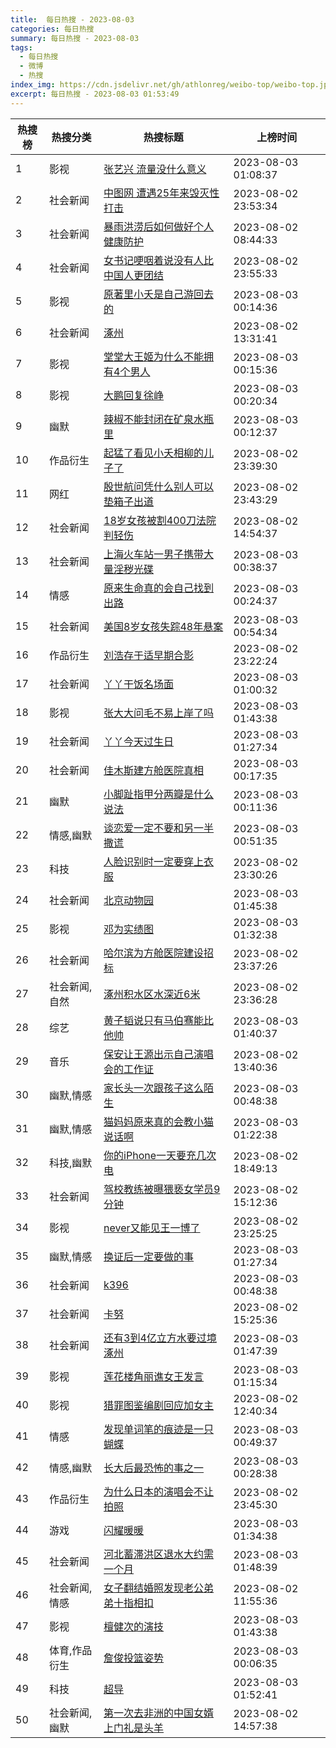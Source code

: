 ```yaml
---
title:  每日热搜 - 2023-08-03
categories: 每日热搜
summary: 每日热搜 - 2023-08-03
tags:
  - 每日热搜
  - 微博
  - 热搜
index_img: https://cdn.jsdelivr.net/gh/athlonreg/weibo-top/weibo-top.jpeg
excerpt: 每日热搜 - 2023-08-03 01:53:49
---
```


| 热搜榜 | 热搜分类 | 热搜标题 | 上榜时间 |
| --- | --- | --- | --- |
| 1 | 影视 | [张艺兴 流量没什么意义](https://s.weibo.com/weibo%3Fq%3D%2523%E5%BC%A0%E8%89%BA%E5%85%B4%20%E6%B5%81%E9%87%8F%E6%B2%A1%E4%BB%80%E4%B9%88%E6%84%8F%E4%B9%89%2523) | 2023-08-03 01:08:37 | 
| 2 | 社会新闻 | [中图网 遭遇25年来毁灭性打击](https://s.weibo.com/weibo%3Fq%3D%2523%E4%B8%AD%E5%9B%BE%E7%BD%91%20%E9%81%AD%E9%81%8725%E5%B9%B4%E6%9D%A5%E6%AF%81%E7%81%AD%E6%80%A7%E6%89%93%E5%87%BB%2523) | 2023-08-02 23:53:34 | 
| 3 | 社会新闻 | [暴雨洪涝后如何做好个人健康防护](https://s.weibo.com/weibo%3Fq%3D%2523%E6%9A%B4%E9%9B%A8%E6%B4%AA%E6%B6%9D%E5%90%8E%E5%A6%82%E4%BD%95%E5%81%9A%E5%A5%BD%E4%B8%AA%E4%BA%BA%E5%81%A5%E5%BA%B7%E9%98%B2%E6%8A%A4%2523) | 2023-08-02 08:44:33 | 
| 4 | 社会新闻 | [女书记哽咽着说没有人比中国人更团结](https://s.weibo.com/weibo%3Fq%3D%2523%E5%A5%B3%E4%B9%A6%E8%AE%B0%E5%93%BD%E5%92%BD%E7%9D%80%E8%AF%B4%E6%B2%A1%E6%9C%89%E4%BA%BA%E6%AF%94%E4%B8%AD%E5%9B%BD%E4%BA%BA%E6%9B%B4%E5%9B%A2%E7%BB%93%2523) | 2023-08-02 23:55:33 | 
| 5 | 影视 | [原著里小夭是自己游回去的](https://s.weibo.com/weibo%3Fq%3D%2523%E5%8E%9F%E8%91%97%E9%87%8C%E5%B0%8F%E5%A4%AD%E6%98%AF%E8%87%AA%E5%B7%B1%E6%B8%B8%E5%9B%9E%E5%8E%BB%E7%9A%84%2523) | 2023-08-03 00:14:36 | 
| 6 | 社会新闻 | [涿州](https://s.weibo.com/weibo%3Fq%3D%2523%E6%B6%BF%E5%B7%9E%2523) | 2023-08-02 13:31:41 | 
| 7 | 影视 | [堂堂大王姬为什么不能拥有4个男人](https://s.weibo.com/weibo%3Fq%3D%2523%E5%A0%82%E5%A0%82%E5%A4%A7%E7%8E%8B%E5%A7%AC%E4%B8%BA%E4%BB%80%E4%B9%88%E4%B8%8D%E8%83%BD%E6%8B%A5%E6%9C%894%E4%B8%AA%E7%94%B7%E4%BA%BA%2523) | 2023-08-03 00:15:36 | 
| 8 | 影视 | [大鹏回复徐峥](https://s.weibo.com/weibo%3Fq%3D%2523%E5%A4%A7%E9%B9%8F%E5%9B%9E%E5%A4%8D%E5%BE%90%E5%B3%A5%2523) | 2023-08-03 00:20:34 | 
| 9 | 幽默 | [辣椒不能封闭在矿泉水瓶里](https://s.weibo.com/weibo%3Fq%3D%2523%E8%BE%A3%E6%A4%92%E4%B8%8D%E8%83%BD%E5%B0%81%E9%97%AD%E5%9C%A8%E7%9F%BF%E6%B3%89%E6%B0%B4%E7%93%B6%E9%87%8C%2523) | 2023-08-03 00:12:37 | 
| 10 | 作品衍生 | [起猛了看见小夭相柳的儿子了](https://s.weibo.com/weibo%3Fq%3D%2523%E8%B5%B7%E7%8C%9B%E4%BA%86%E7%9C%8B%E8%A7%81%E5%B0%8F%E5%A4%AD%E7%9B%B8%E6%9F%B3%E7%9A%84%E5%84%BF%E5%AD%90%E4%BA%86%2523) | 2023-08-02 23:39:30 | 
| 11 | 网红 | [殷世航问凭什么别人可以垫箱子出道](https://s.weibo.com/weibo%3Fq%3D%2523%E6%AE%B7%E4%B8%96%E8%88%AA%E9%97%AE%E5%87%AD%E4%BB%80%E4%B9%88%E5%88%AB%E4%BA%BA%E5%8F%AF%E4%BB%A5%E5%9E%AB%E7%AE%B1%E5%AD%90%E5%87%BA%E9%81%93%2523) | 2023-08-02 23:43:29 | 
| 12 | 社会新闻 | [18岁女孩被割400刀法院判轻伤](https://s.weibo.com/weibo%3Fq%3D%252318%E5%B2%81%E5%A5%B3%E5%AD%A9%E8%A2%AB%E5%89%B2400%E5%88%80%E6%B3%95%E9%99%A2%E5%88%A4%E8%BD%BB%E4%BC%A4%2523) | 2023-08-02 14:54:37 | 
| 13 | 社会新闻 | [上海火车站一男子携带大量淫秽光碟](https://s.weibo.com/weibo%3Fq%3D%2523%E4%B8%8A%E6%B5%B7%E7%81%AB%E8%BD%A6%E7%AB%99%E4%B8%80%E7%94%B7%E5%AD%90%E6%90%BA%E5%B8%A6%E5%A4%A7%E9%87%8F%E6%B7%AB%E7%A7%BD%E5%85%89%E7%A2%9F%2523) | 2023-08-03 00:38:37 | 
| 14 | 情感 | [原来生命真的会自己找到出路](https://s.weibo.com/weibo%3Fq%3D%2523%E5%8E%9F%E6%9D%A5%E7%94%9F%E5%91%BD%E7%9C%9F%E7%9A%84%E4%BC%9A%E8%87%AA%E5%B7%B1%E6%89%BE%E5%88%B0%E5%87%BA%E8%B7%AF%2523) | 2023-08-03 00:24:37 | 
| 15 | 社会新闻 | [美国8岁女孩失踪48年悬案](https://s.weibo.com/weibo%3Fq%3D%2523%E7%BE%8E%E5%9B%BD8%E5%B2%81%E5%A5%B3%E5%AD%A9%E5%A4%B1%E8%B8%AA48%E5%B9%B4%E6%82%AC%E6%A1%88%2523) | 2023-08-03 00:54:34 | 
| 16 | 作品衍生 | [刘浩存于适早期合影](https://s.weibo.com/weibo%3Fq%3D%2523%E5%88%98%E6%B5%A9%E5%AD%98%E4%BA%8E%E9%80%82%E6%97%A9%E6%9C%9F%E5%90%88%E5%BD%B1%2523) | 2023-08-02 23:22:24 | 
| 17 | 社会新闻 | [丫丫干饭名场面](https://s.weibo.com/weibo%3Fq%3D%2523%E4%B8%AB%E4%B8%AB%E5%B9%B2%E9%A5%AD%E5%90%8D%E5%9C%BA%E9%9D%A2%2523) | 2023-08-03 01:00:32 | 
| 18 | 影视 | [张大大问毛不易上岸了吗](https://s.weibo.com/weibo%3Fq%3D%2523%E5%BC%A0%E5%A4%A7%E5%A4%A7%E9%97%AE%E6%AF%9B%E4%B8%8D%E6%98%93%E4%B8%8A%E5%B2%B8%E4%BA%86%E5%90%97%2523) | 2023-08-03 01:43:38 | 
| 19 | 社会新闻 | [丫丫今天过生日](https://s.weibo.com/weibo%3Fq%3D%2523%E4%B8%AB%E4%B8%AB%E4%BB%8A%E5%A4%A9%E8%BF%87%E7%94%9F%E6%97%A5%2523) | 2023-08-03 01:27:34 | 
| 20 | 社会新闻 | [佳木斯建方舱医院真相](https://s.weibo.com/weibo%3Fq%3D%2523%E4%BD%B3%E6%9C%A8%E6%96%AF%E5%BB%BA%E6%96%B9%E8%88%B1%E5%8C%BB%E9%99%A2%E7%9C%9F%E7%9B%B8%2523) | 2023-08-03 00:17:35 | 
| 21 | 幽默 | [小脚趾指甲分两瓣是什么说法](https://s.weibo.com/weibo%3Fq%3D%2523%E5%B0%8F%E8%84%9A%E8%B6%BE%E6%8C%87%E7%94%B2%E5%88%86%E4%B8%A4%E7%93%A3%E6%98%AF%E4%BB%80%E4%B9%88%E8%AF%B4%E6%B3%95%2523) | 2023-08-03 00:11:36 | 
| 22 | 情感,幽默 | [谈恋爱一定不要和另一半撒谎](https://s.weibo.com/weibo%3Fq%3D%2523%E8%B0%88%E6%81%8B%E7%88%B1%E4%B8%80%E5%AE%9A%E4%B8%8D%E8%A6%81%E5%92%8C%E5%8F%A6%E4%B8%80%E5%8D%8A%E6%92%92%E8%B0%8E%2523) | 2023-08-03 00:51:35 | 
| 23 | 科技 | [人脸识别时一定要穿上衣服](https://s.weibo.com/weibo%3Fq%3D%2523%E4%BA%BA%E8%84%B8%E8%AF%86%E5%88%AB%E6%97%B6%E4%B8%80%E5%AE%9A%E8%A6%81%E7%A9%BF%E4%B8%8A%E8%A1%A3%E6%9C%8D%2523) | 2023-08-02 23:30:26 | 
| 24 | 社会新闻 | [北京动物园](https://s.weibo.com/weibo%3Fq%3D%2523%E5%8C%97%E4%BA%AC%E5%8A%A8%E7%89%A9%E5%9B%AD%2523) | 2023-08-03 01:45:38 | 
| 25 | 影视 | [邓为实绩图](https://s.weibo.com/weibo%3Fq%3D%2523%E9%82%93%E4%B8%BA%E5%AE%9E%E7%BB%A9%E5%9B%BE%2523) | 2023-08-03 01:32:38 | 
| 26 | 社会新闻 | [哈尔滨为方舱医院建设招标](https://s.weibo.com/weibo%3Fq%3D%2523%E5%93%88%E5%B0%94%E6%BB%A8%E4%B8%BA%E6%96%B9%E8%88%B1%E5%8C%BB%E9%99%A2%E5%BB%BA%E8%AE%BE%E6%8B%9B%E6%A0%87%2523) | 2023-08-02 23:37:26 | 
| 27 | 社会新闻,自然 | [涿州积水区水深近6米](https://s.weibo.com/weibo%3Fq%3D%2523%E6%B6%BF%E5%B7%9E%E7%A7%AF%E6%B0%B4%E5%8C%BA%E6%B0%B4%E6%B7%B1%E8%BF%916%E7%B1%B3%2523) | 2023-08-02 23:36:28 | 
| 28 | 综艺 | [黄子韬说只有马伯骞能比他帅](https://s.weibo.com/weibo%3Fq%3D%2523%E9%BB%84%E5%AD%90%E9%9F%AC%E8%AF%B4%E5%8F%AA%E6%9C%89%E9%A9%AC%E4%BC%AF%E9%AA%9E%E8%83%BD%E6%AF%94%E4%BB%96%E5%B8%85%2523) | 2023-08-03 01:40:37 | 
| 29 | 音乐 | [保安让王源出示自己演唱会的工作证](https://s.weibo.com/weibo%3Fq%3D%2523%E4%BF%9D%E5%AE%89%E8%AE%A9%E7%8E%8B%E6%BA%90%E5%87%BA%E7%A4%BA%E8%87%AA%E5%B7%B1%E6%BC%94%E5%94%B1%E4%BC%9A%E7%9A%84%E5%B7%A5%E4%BD%9C%E8%AF%81%2523) | 2023-08-02 13:40:36 | 
| 30 | 幽默,情感 | [家长头一次跟孩子这么陌生](https://s.weibo.com/weibo%3Fq%3D%2523%E5%AE%B6%E9%95%BF%E5%A4%B4%E4%B8%80%E6%AC%A1%E8%B7%9F%E5%AD%A9%E5%AD%90%E8%BF%99%E4%B9%88%E9%99%8C%E7%94%9F%2523) | 2023-08-03 00:48:38 | 
| 31 | 幽默,情感 | [猫妈妈原来真的会教小猫说话啊](https://s.weibo.com/weibo%3Fq%3D%2523%E7%8C%AB%E5%A6%88%E5%A6%88%E5%8E%9F%E6%9D%A5%E7%9C%9F%E7%9A%84%E4%BC%9A%E6%95%99%E5%B0%8F%E7%8C%AB%E8%AF%B4%E8%AF%9D%E5%95%8A%2523) | 2023-08-03 01:22:38 | 
| 32 | 科技,幽默 | [你的iPhone一天要充几次电](https://s.weibo.com/weibo%3Fq%3D%2523%E4%BD%A0%E7%9A%84iPhone%E4%B8%80%E5%A4%A9%E8%A6%81%E5%85%85%E5%87%A0%E6%AC%A1%E7%94%B5%2523) | 2023-08-02 18:49:13 | 
| 33 | 社会新闻 | [驾校教练被曝猥亵女学员9分钟](https://s.weibo.com/weibo%3Fq%3D%2523%E9%A9%BE%E6%A0%A1%E6%95%99%E7%BB%83%E8%A2%AB%E6%9B%9D%E7%8C%A5%E4%BA%B5%E5%A5%B3%E5%AD%A6%E5%91%989%E5%88%86%E9%92%9F%2523) | 2023-08-02 15:12:36 | 
| 34 | 影视 | [never又能见王一博了](https://s.weibo.com/weibo%3Fq%3D%2523never%E5%8F%88%E8%83%BD%E8%A7%81%E7%8E%8B%E4%B8%80%E5%8D%9A%E4%BA%86%2523) | 2023-08-02 23:25:25 | 
| 35 | 幽默,情感 | [换证后一定要做的事](https://s.weibo.com/weibo%3Fq%3D%2523%E6%8D%A2%E8%AF%81%E5%90%8E%E4%B8%80%E5%AE%9A%E8%A6%81%E5%81%9A%E7%9A%84%E4%BA%8B%2523) | 2023-08-03 01:27:34 | 
| 36 | 社会新闻 | [k396](https://s.weibo.com/weibo%3Fq%3D%2523k396%2523) | 2023-08-03 00:48:38 | 
| 37 | 社会新闻 | [卡努](https://s.weibo.com/weibo%3Fq%3D%2523%E5%8D%A1%E5%8A%AA%2523) | 2023-08-02 15:25:36 | 
| 38 | 社会新闻 | [还有3到4亿立方水要过境涿州](https://s.weibo.com/weibo%3Fq%3D%2523%E8%BF%98%E6%9C%893%E5%88%B04%E4%BA%BF%E7%AB%8B%E6%96%B9%E6%B0%B4%E8%A6%81%E8%BF%87%E5%A2%83%E6%B6%BF%E5%B7%9E%2523) | 2023-08-03 01:47:39 | 
| 39 | 影视 | [莲花楼角丽谯女王发言](https://s.weibo.com/weibo%3Fq%3D%2523%E8%8E%B2%E8%8A%B1%E6%A5%BC%E8%A7%92%E4%B8%BD%E8%B0%AF%E5%A5%B3%E7%8E%8B%E5%8F%91%E8%A8%80%2523) | 2023-08-03 01:15:34 | 
| 40 | 影视 | [猎罪图鉴编剧回应加女主](https://s.weibo.com/weibo%3Fq%3D%2523%E7%8C%8E%E7%BD%AA%E5%9B%BE%E9%89%B4%E7%BC%96%E5%89%A7%E5%9B%9E%E5%BA%94%E5%8A%A0%E5%A5%B3%E4%B8%BB%2523) | 2023-08-02 12:40:34 | 
| 41 | 情感 | [发现单词笔的痕迹是一只蝴蝶](https://s.weibo.com/weibo%3Fq%3D%2523%E5%8F%91%E7%8E%B0%E5%8D%95%E8%AF%8D%E7%AC%94%E7%9A%84%E7%97%95%E8%BF%B9%E6%98%AF%E4%B8%80%E5%8F%AA%E8%9D%B4%E8%9D%B6%2523) | 2023-08-03 00:49:37 | 
| 42 | 情感,幽默 | [长大后最恐怖的事之一](https://s.weibo.com/weibo%3Fq%3D%2523%E9%95%BF%E5%A4%A7%E5%90%8E%E6%9C%80%E6%81%90%E6%80%96%E7%9A%84%E4%BA%8B%E4%B9%8B%E4%B8%80%2523) | 2023-08-03 00:28:38 | 
| 43 | 作品衍生 | [为什么日本的演唱会不让拍照](https://s.weibo.com/weibo%3Fq%3D%2523%E4%B8%BA%E4%BB%80%E4%B9%88%E6%97%A5%E6%9C%AC%E7%9A%84%E6%BC%94%E5%94%B1%E4%BC%9A%E4%B8%8D%E8%AE%A9%E6%8B%8D%E7%85%A7%2523) | 2023-08-02 23:45:30 | 
| 44 | 游戏 | [闪耀暖暖](https://s.weibo.com/weibo%3Fq%3D%2523%E9%97%AA%E8%80%80%E6%9A%96%E6%9A%96%2523) | 2023-08-03 01:34:38 | 
| 45 | 社会新闻 | [河北蓄滞洪区退水大约需一个月](https://s.weibo.com/weibo%3Fq%3D%2523%E6%B2%B3%E5%8C%97%E8%93%84%E6%BB%9E%E6%B4%AA%E5%8C%BA%E9%80%80%E6%B0%B4%E5%A4%A7%E7%BA%A6%E9%9C%80%E4%B8%80%E4%B8%AA%E6%9C%88%2523) | 2023-08-03 01:48:39 | 
| 46 | 社会新闻,情感 | [女子翻结婚照发现老公弟弟十指相扣](https://s.weibo.com/weibo%3Fq%3D%2523%E5%A5%B3%E5%AD%90%E7%BF%BB%E7%BB%93%E5%A9%9A%E7%85%A7%E5%8F%91%E7%8E%B0%E8%80%81%E5%85%AC%E5%BC%9F%E5%BC%9F%E5%8D%81%E6%8C%87%E7%9B%B8%E6%89%A3%2523) | 2023-08-02 11:55:36 | 
| 47 | 影视 | [檀健次的演技](https://s.weibo.com/weibo%3Fq%3D%2523%E6%AA%80%E5%81%A5%E6%AC%A1%E7%9A%84%E6%BC%94%E6%8A%80%2523) | 2023-08-03 01:43:38 | 
| 48 | 体育,作品衍生 | [詹俊投篮姿势](https://s.weibo.com/weibo%3Fq%3D%2523%E8%A9%B9%E4%BF%8A%E6%8A%95%E7%AF%AE%E5%A7%BF%E5%8A%BF%2523) | 2023-08-03 00:06:35 | 
| 49 | 科技 | [超导](https://s.weibo.com/weibo%3Fq%3D%2523%E8%B6%85%E5%AF%BC%2523) | 2023-08-03 01:52:41 | 
| 50 | 社会新闻,幽默 | [第一次去非洲的中国女婿上门礼是头羊](https://s.weibo.com/weibo%3Fq%3D%2523%E7%AC%AC%E4%B8%80%E6%AC%A1%E5%8E%BB%E9%9D%9E%E6%B4%B2%E7%9A%84%E4%B8%AD%E5%9B%BD%E5%A5%B3%E5%A9%BF%E4%B8%8A%E9%97%A8%E7%A4%BC%E6%98%AF%E5%A4%B4%E7%BE%8A%2523) | 2023-08-02 14:57:38 | 
